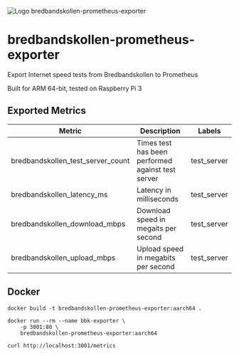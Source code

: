![Logo bredbandskollen-prometheus-exporter](https://github.com/aolde/bredbandskollen-prometheus-exporter/blob/main/assets/logo.png?raw=true)

# bredbandskollen-prometheus-exporter
Export Internet speed tests from Bredbandskollen to Prometheus

Built for ARM 64-bit, tested on Raspberry Pi 3
## Exported Metrics

| Metric | Description | Labels |
|-|-|-|
| bredbandskollen_test_server_count | Times test has been performed against test server | test_server |
| bredbandskollen_latency_ms | Latency in milliseconds | test_server |
| bredbandskollen_download_mbps | Download speed in megaits per second | test_server |
| bredbandskollen_upload_mbps | Upload speed in megabits per second | test_server |

## Docker

```
docker build -t bredbandskollen-prometheus-exporter:aarch64 .
```

```
docker run --rm --name bbk-exporter \
    -p 3001:80 \
    bredbandskollen-prometheus-exporter:aarch64
```

```
curl http://localhost:3001/metrics
```
